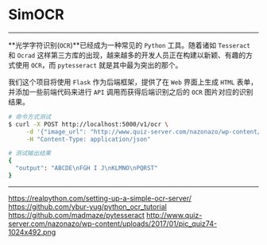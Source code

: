 # SimOCR

---

**光学字符识别(`OCR`)**已经成为一种常见的 `Python` 工具。随着诸如 `Tesseract` 和 `Ocrad` 这样第三方库的出现，越来越多的开发人员正在构建以新颖、有趣的方式使用 `OCR`，而 `pytesseract` 就是其中最为突出的那个。

我们这个项目将使用 `Flask` 作为后端框架，提供了在 `Web` 界面上生成 `HTML` 表单，并添加一些前端代码来进行 `API` 调用而获得后端识别之后的 `OCR` 图片对应的识别结果。

```bash
# 命令方式测试
$ curl -X POST http://localhost:5000/v1/ocr \
     -d '{"image_url": "http://www.quiz-server.com/nazonazo/wp-content/uploads/2017/01/pic_quiz74-1024x492.png"}' \
     -H "Content-Type: application/json"

# 测试输出结果
{
  "output": "ABCDE\nFGH I J\nKLMNO\nPQRST"
}
```

---

https://realpython.com/setting-up-a-simple-ocr-server/
https://github.com/ybur-yug/python_ocr_tutorial
https://github.com/madmaze/pytesseract
http://www.quiz-server.com/nazonazo/wp-content/uploads/2017/01/pic_quiz74-1024x492.png
